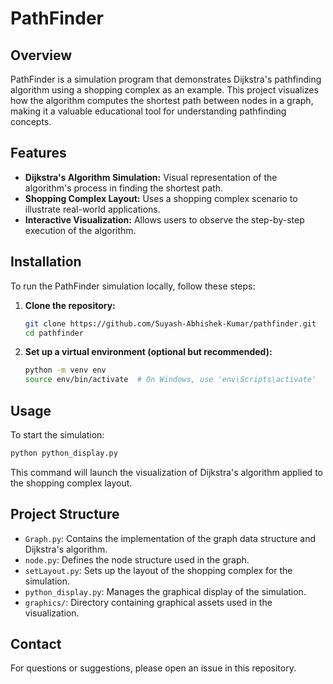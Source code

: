 
# PathFinder

## Overview

PathFinder is a simulation program that demonstrates Dijkstra's pathfinding algorithm using a shopping complex as an example. This project visualizes how the algorithm computes the shortest path between nodes in a graph, making it a valuable educational tool for understanding pathfinding concepts.

## Features

- **Dijkstra's Algorithm Simulation:** Visual representation of the algorithm's process in finding the shortest path.
- **Shopping Complex Layout:** Uses a shopping complex scenario to illustrate real-world applications.
- **Interactive Visualization:** Allows users to observe the step-by-step execution of the algorithm.

## Installation

To run the PathFinder simulation locally, follow these steps:

1. **Clone the repository:**
   ```bash
   git clone https://github.com/Suyash-Abhishek-Kumar/pathfinder.git
   cd pathfinder
   ```

2. **Set up a virtual environment (optional but recommended):**
   ```bash
   python -m venv env
   source env/bin/activate  # On Windows, use 'env\Scripts\activate'
   ```

## Usage

To start the simulation:

```bash
python python_display.py
```

This command will launch the visualization of Dijkstra's algorithm applied to the shopping complex layout.

## Project Structure

- `Graph.py`: Contains the implementation of the graph data structure and Dijkstra's algorithm.
- `node.py`: Defines the node structure used in the graph.
- `setLayout.py`: Sets up the layout of the shopping complex for the simulation.
- `python_display.py`: Manages the graphical display of the simulation.
- `graphics/`: Directory containing graphical assets used in the visualization.

## Contact

For questions or suggestions, please open an issue in this repository.
